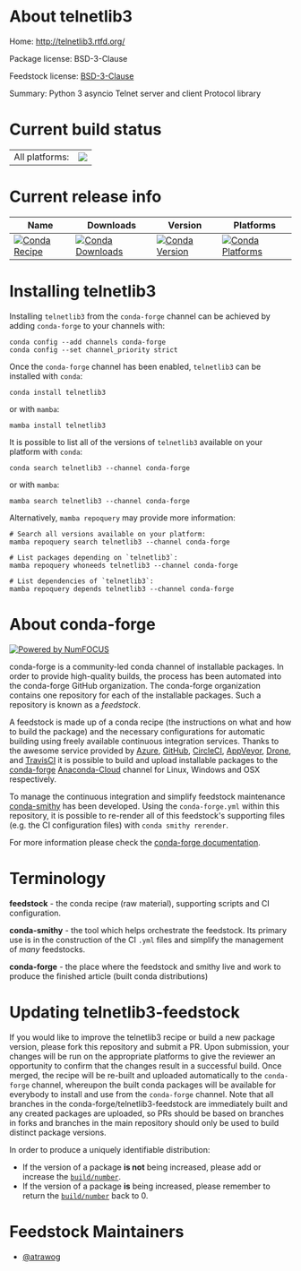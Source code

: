 About telnetlib3
================

Home: http://telnetlib3.rtfd.org/

Package license: BSD-3-Clause

Feedstock license: [BSD-3-Clause](https://github.com/conda-forge/telnetlib3-feedstock/blob/main/LICENSE.txt)

Summary: Python 3 asyncio Telnet server and client Protocol library

Current build status
====================


<table><tr><td>All platforms:</td>
    <td>
      <a href="https://dev.azure.com/conda-forge/feedstock-builds/_build/latest?definitionId=16090&branchName=main">
        <img src="https://dev.azure.com/conda-forge/feedstock-builds/_apis/build/status/telnetlib3-feedstock?branchName=main">
      </a>
    </td>
  </tr>
</table>

Current release info
====================

| Name | Downloads | Version | Platforms |
| --- | --- | --- | --- |
| [![Conda Recipe](https://img.shields.io/badge/recipe-telnetlib3-green.svg)](https://anaconda.org/conda-forge/telnetlib3) | [![Conda Downloads](https://img.shields.io/conda/dn/conda-forge/telnetlib3.svg)](https://anaconda.org/conda-forge/telnetlib3) | [![Conda Version](https://img.shields.io/conda/vn/conda-forge/telnetlib3.svg)](https://anaconda.org/conda-forge/telnetlib3) | [![Conda Platforms](https://img.shields.io/conda/pn/conda-forge/telnetlib3.svg)](https://anaconda.org/conda-forge/telnetlib3) |

Installing telnetlib3
=====================

Installing `telnetlib3` from the `conda-forge` channel can be achieved by adding `conda-forge` to your channels with:

```
conda config --add channels conda-forge
conda config --set channel_priority strict
```

Once the `conda-forge` channel has been enabled, `telnetlib3` can be installed with `conda`:

```
conda install telnetlib3
```

or with `mamba`:

```
mamba install telnetlib3
```

It is possible to list all of the versions of `telnetlib3` available on your platform with `conda`:

```
conda search telnetlib3 --channel conda-forge
```

or with `mamba`:

```
mamba search telnetlib3 --channel conda-forge
```

Alternatively, `mamba repoquery` may provide more information:

```
# Search all versions available on your platform:
mamba repoquery search telnetlib3 --channel conda-forge

# List packages depending on `telnetlib3`:
mamba repoquery whoneeds telnetlib3 --channel conda-forge

# List dependencies of `telnetlib3`:
mamba repoquery depends telnetlib3 --channel conda-forge
```


About conda-forge
=================

[![Powered by
NumFOCUS](https://img.shields.io/badge/powered%20by-NumFOCUS-orange.svg?style=flat&colorA=E1523D&colorB=007D8A)](https://numfocus.org)

conda-forge is a community-led conda channel of installable packages.
In order to provide high-quality builds, the process has been automated into the
conda-forge GitHub organization. The conda-forge organization contains one repository
for each of the installable packages. Such a repository is known as a *feedstock*.

A feedstock is made up of a conda recipe (the instructions on what and how to build
the package) and the necessary configurations for automatic building using freely
available continuous integration services. Thanks to the awesome service provided by
[Azure](https://azure.microsoft.com/en-us/services/devops/), [GitHub](https://github.com/),
[CircleCI](https://circleci.com/), [AppVeyor](https://www.appveyor.com/),
[Drone](https://cloud.drone.io/welcome), and [TravisCI](https://travis-ci.com/)
it is possible to build and upload installable packages to the
[conda-forge](https://anaconda.org/conda-forge) [Anaconda-Cloud](https://anaconda.org/)
channel for Linux, Windows and OSX respectively.

To manage the continuous integration and simplify feedstock maintenance
[conda-smithy](https://github.com/conda-forge/conda-smithy) has been developed.
Using the ``conda-forge.yml`` within this repository, it is possible to re-render all of
this feedstock's supporting files (e.g. the CI configuration files) with ``conda smithy rerender``.

For more information please check the [conda-forge documentation](https://conda-forge.org/docs/).

Terminology
===========

**feedstock** - the conda recipe (raw material), supporting scripts and CI configuration.

**conda-smithy** - the tool which helps orchestrate the feedstock.
                   Its primary use is in the construction of the CI ``.yml`` files
                   and simplify the management of *many* feedstocks.

**conda-forge** - the place where the feedstock and smithy live and work to
                  produce the finished article (built conda distributions)


Updating telnetlib3-feedstock
=============================

If you would like to improve the telnetlib3 recipe or build a new
package version, please fork this repository and submit a PR. Upon submission,
your changes will be run on the appropriate platforms to give the reviewer an
opportunity to confirm that the changes result in a successful build. Once
merged, the recipe will be re-built and uploaded automatically to the
`conda-forge` channel, whereupon the built conda packages will be available for
everybody to install and use from the `conda-forge` channel.
Note that all branches in the conda-forge/telnetlib3-feedstock are
immediately built and any created packages are uploaded, so PRs should be based
on branches in forks and branches in the main repository should only be used to
build distinct package versions.

In order to produce a uniquely identifiable distribution:
 * If the version of a package **is not** being increased, please add or increase
   the [``build/number``](https://docs.conda.io/projects/conda-build/en/latest/resources/define-metadata.html#build-number-and-string).
 * If the version of a package **is** being increased, please remember to return
   the [``build/number``](https://docs.conda.io/projects/conda-build/en/latest/resources/define-metadata.html#build-number-and-string)
   back to 0.

Feedstock Maintainers
=====================

* [@atrawog](https://github.com/atrawog/)

